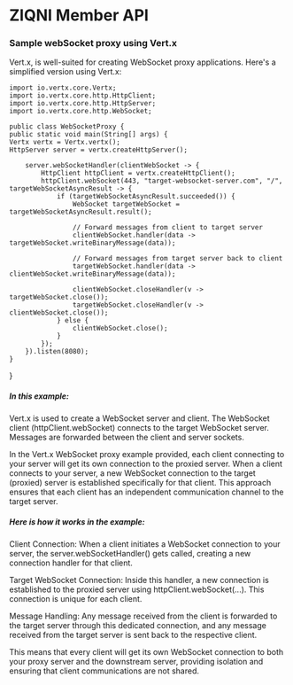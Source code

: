 ZIQNI Member API
=========================
### Sample webSocket proxy using Vert.x

Vert.x, is well-suited for creating WebSocket proxy applications. Here's a simplified version using Vert.x:

    import io.vertx.core.Vertx;
    import io.vertx.core.http.HttpClient;
    import io.vertx.core.http.HttpServer;
    import io.vertx.core.http.WebSocket;
    
    public class WebSocketProxy {
    public static void main(String[] args) {
    Vertx vertx = Vertx.vertx();
    HttpServer server = vertx.createHttpServer();

        server.webSocketHandler(clientWebSocket -> {
            HttpClient httpClient = vertx.createHttpClient();
            httpClient.webSocket(443, "target-websocket-server.com", "/", targetWebSocketAsyncResult -> {
                if (targetWebSocketAsyncResult.succeeded()) {
                    WebSocket targetWebSocket = targetWebSocketAsyncResult.result();

                    // Forward messages from client to target server
                    clientWebSocket.handler(data -> targetWebSocket.writeBinaryMessage(data));

                    // Forward messages from target server back to client
                    targetWebSocket.handler(data -> clientWebSocket.writeBinaryMessage(data));

                    clientWebSocket.closeHandler(v -> targetWebSocket.close());
                    targetWebSocket.closeHandler(v -> clientWebSocket.close());
                } else {
                    clientWebSocket.close();
                }
            });
        }).listen(8080);
    }
}

##### In this example:

Vert.x is used to create a WebSocket server and client.
The WebSocket client (httpClient.webSocket) connects to the target WebSocket server.
Messages are forwarded between the client and server sockets.

In the Vert.x WebSocket proxy example provided, each client connecting to your server will get its own connection to the proxied server. When a client connects to your server, a new WebSocket connection to the target (proxied) server is established specifically for that client. This approach ensures that each client has an independent communication channel to the target server.

##### Here is how it works in the example:

Client Connection: When a client initiates a WebSocket connection to your server, the server.webSocketHandler() gets called, creating a new connection handler for that client.

Target WebSocket Connection: Inside this handler, a new connection is established to the proxied server using httpClient.webSocket(...). This connection is unique for each client.

Message Handling: Any message received from the client is forwarded to the target server through this dedicated connection, and any message received from the target server is sent back to the respective client.

This means that every client will get its own WebSocket connection to both your proxy server and the downstream server, providing isolation and ensuring that client communications are not shared.
